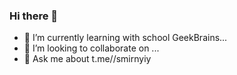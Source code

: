### Hi there 👋

- 🌱 I’m currently learning with school GeekBrains...
- 👯 I’m looking to collaborate on ...
- 💬 Ask me about t.me//smirnyiy
